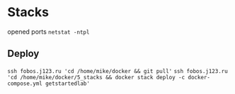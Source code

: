 # Stacks

opened ports `netstat -ntpl`

## Deploy

`ssh fobos.j123.ru 'cd /home/mike/docker && git pull'`
`ssh fobos.j123.ru 'cd /home/mike/docker/5_stacks && docker stack deploy -c docker-compose.yml getstartedlab'`
